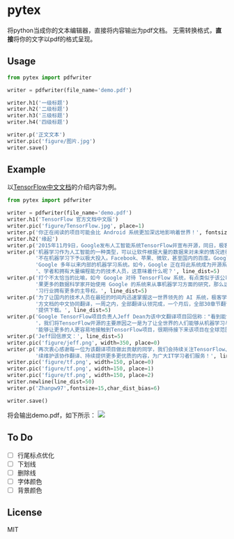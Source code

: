 # pytex
将python当成你的文本编辑器，直接将内容输出为pdf文档。
无需转换格式，**直接**将你的文字以pdf的格式呈现。
## Usage
```python
from pytex import pdfwriter

writer = pdfwriter(file_name='demo.pdf')

writer.h1('一级标题')
writer.h2('二级标题')
writer.h3('三级标题')
writer.h4('四级标题')

writer.p('正文文本')
writer.pic('figure/图片.jpg')
writer.save()
```

## Example
以[TensorFlow中文文档](https://github.com/jikexueyuanwiki/tensorflow-zh)的介绍内容为例。

```python
from pytex import pdfwriter

writer = pdfwriter(file_name='demo.pdf')
writer.h1('TensorFlow 官方文档中文版')
writer.pic('figure/TensorFlow.jpg', place=1)
writer.p('你正在阅读的项目可能会比 Android 系统更加深远地影响着世界！', fontsize=12, first_indent=False)
writer.h2('缘起')
writer.p('2015年11月9日，Google发布人工智能系统TensorFlow并宣布开源，同日，极客学院组织在线TensorFlow中文文档翻译。')
writer.p('机器学习作为人工智能的一种类型，可以让软件根据大量的数据来对未来的情况进行阐述或预判。如今，领先的科技巨头无'
         '不在机器学习下予以极大投入。Facebook、苹果、微软，甚至国内的百度。Google 自然也在其中。「TensorFlow」是 '
         'Google 多年以来内部的机器学习系统。如今，Google 正在将此系统成为开源系统，并将此系统的参数公布给业界工程师'
         '、学者和拥有大量编程能力的技术人员，这意味着什么呢？', line_dist=5)
writer.p('打个不太恰当的比喻，如今 Google 对待 TensorFlow 系统，有点类似于该公司对待旗下移动操作系统 Android。如'
         '果更多的数据科学家开始使用 Google 的系统来从事机器学习方面的研究，那么这将有利于 Google 对日益发展的机器学'
         '习行业拥有更多的主导权。', line_dist=5)
writer.p('为了让国内的技术人员在最短的时间内迅速掌握这一世界领先的 AI 系统，极客学院 Wiki 团队发起对 TensorFlow 官'
         '方文档的中文协同翻译，一周之内，全部翻译认领完成，一个月后，全部30章节翻译校对完成，上线极客学院Wiki平台并'
         '提供下载。', line_dist=5)
writer.p('Google TensorFlow项目负责人Jeff Dean为该中文翻译项目回信称："看到能够将TensorFlow翻译成中文我非常激动'
         '，我们将TensorFlow开源的主要原因之一是为了让全世界的人们能够从机器学习与人工智能中获益，类似这样的协作翻译'
         '能够让更多的人更容易地接触到TensorFlow项目，很期待接下来该项目在全球范围内的应用!"', line_dist=5)
writer.p('Jeff回信原文：', line_dist=5)
writer.pic('figure/jeff.png', width=350, place=0)
writer.p('再次衷心感谢每一位为该翻译项目做出贡献的同学，我们会持续关注TensorFlow、AI领域以及其它最新技术的发展、持'
         '续维护该协作翻译、持续提供更多更优质的内容，为广大IT学习者们服务！', line_dist=5)
writer.pic('figure/tf.png', width=150, place=0)
writer.pic('figure/tf.png', width=150, place=1)
writer.pic('figure/tf.png', width=150, place=2)
writer.newline(line_dist=50)
writer.p('Zhanpw97',fontsize=15,char_dist_bias=6)

writer.save()
```
将会输出demo.pdf，如下所示：
![](https://ws4.sinaimg.cn/large/006tNc79ly1fpssgz5il0j30u62mokhd.jpg)

## To Do
* [ ] 行尾标点优化
* [ ] 下划线
* [ ] 删除线
* [ ] 字体颜色
* [ ] 背景颜色

## License
MIT

